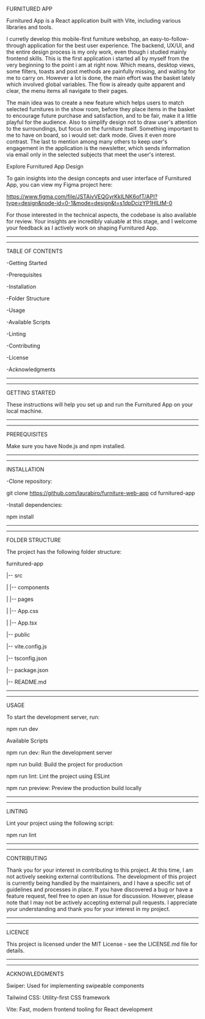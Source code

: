 FURNITURED APP

 Furnitured App is a React application built with Vite, including various libraries and tools.
 
 I curretly develop this mobile-first furniture webshop, an easy-to-follow-through application for the best user experience.
 The backend, UX/UI, and the entire design process is my only work, even though i studied mainly frontend skills. 
 This is the first application i started all by myself from the very beginning to the point i am at right now. 
 Which means, desktop views, some filters, toasts and post methods are painfully missing, and waiting for me to carry on.
 However a lot is done, the main effort was the basket lately which involved global variables. The flow is already quite apparent and clear, the menu items all navigate to their pages.
 
 The main idea was to create a new feature which helps users to match selected furnitures in the show room, before they place items in the basket to encourage future purchase and satisfaction,
 and to be fair, make it a little playful for the audience.
 Also to simplify design not to draw user's attention to the surroundings, but focus on the furniture itself. Something important to me to have on board, so i would set: dark mode. Gives it even more contrast.
 The last to mention among many others to keep user's engagement in the application is the newsletter, which sends information via email only in the selected subjects that meet the user's interest.

Explore Furnitured App Design

 To gain insights into the design concepts and user interface of Furnitured App, you can view my Figma project here:
 
  https://www.figma.com/file/JSTAivVEQGyrKkILNK6ofT/API?type=design&node-id=0-1&mode=design&t=s1dpDcizYP1HILtM-0
 
 For those interested in the technical aspects, the codebase is also available for review.
 Your insights are incredibly valuable at this stage, and I welcome your feedback as I actively work on shaping Furnitured App.

________________________________________________________________________
________________________________________________________________________

TABLE OF CONTENTS

 -Getting Started
 
 -Prerequisites
 
 -Installation
 
 -Folder Structure
 
 -Usage
 
 -Available Scripts
 
 -Linting
 
 -Contributing
 
 -License
 
 -Acknowledgments

________________________________________________________________________
________________________________________________________________________

GETTING STARTED

 These instructions will help you set up and run the Furnitured App on your local machine.
 
________________________________________________________________________
________________________________________________________________________

PREREQUISITES

 Make sure you have Node.js and npm installed.

________________________________________________________________________
________________________________________________________________________

INSTALLATION

-Clone repository:

  git clone https://github.com/laurabiro/furniture-web-app
  cd furnitured-app

-Install dependencies:

  npm install

________________________________________________________________________
________________________________________________________________________

FOLDER STRUCTURE

 The project has the following folder structure:
 
 furnitured-app
 
 |-- src
 
 |   |-- components
 
 |   |-- pages
 
 |   |-- App.css
 
 |   |-- App.tsx
 
 |-- public
 
 |-- vite.config.js
 
 |-- tsconfig.json
 
 |-- package.json
 
 |-- README.md
 

________________________________________________________________________
________________________________________________________________________

USAGE

 To start the development server, run:
 
 npm run dev

 Available Scripts

 npm run dev: Run the development server
 
 npm run build: Build the project for production
 
 npm run lint: Lint the project using ESLint
 
 npm run preview: Preview the production build locally
 

________________________________________________________________________
________________________________________________________________________

LINTING

 Lint your project using the following script:
 
 npm run lint
 

________________________________________________________________________
________________________________________________________________________

CONTRIBUTING

 Thank you for your interest in contributing to this project. At this time, I am not actively seeking external contributions. 
 The development of this project is currently being handled by the maintainers, and I have a specific set of guidelines and processes in place.
 If you have discovered a bug or have a feature request, feel free to open an issue for discussion. However, please note that I may not be actively accepting external pull requests.
 I appreciate your understanding and thank you for your interest in my project.
 
________________________________________________________________________
________________________________________________________________________

LICENCE

 This project is licensed under the MIT License - see the LICENSE.md file for details.
 
________________________________________________________________________
________________________________________________________________________

ACKNOWLEDGMENTS

 Swiper: Used for implementing swipeable components
 
 Tailwind CSS: Utility-first CSS framework
 
 Vite: Fast, modern frontend tooling for React development
